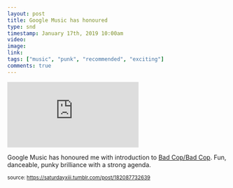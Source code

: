 ```yaml
---
layout: post
title: Google Music has honoured 
type: snd
timestamp: January 17th, 2019 10:00am
video: 
image: 
link: 
tags: ["music", "punk", "recommended", "exciting"]
comments: true
---
```

<embed type="audio/mpeg" src="https://bandcamp.com/stream_redirect?enc=mp3-128&amp;track_id=2965564688&amp;ts=1618890940&amp;t=ec0a6cf144fb90dac1b3fd52ae67d4dddf0b6d3f">
       
Google Music has honoured me with introduction to <a href="https://badcopbadcop.bandcamp.com" target="_blank">Bad Cop/Bad Cop</a>.
Fun, danceable, punky brilliance with a strong agenda.
 
  
<small>source: https://saturdayxiii.tumblr.com/post/182087732639</small>